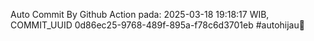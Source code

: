 Auto Commit By Github Action pada: 2025-03-18 19:18:17 WIB, COMMIT_UUID 0d86ec25-9768-489f-895a-f78c6d3701eb #autohijau🗿
